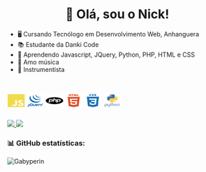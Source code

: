 <h1 align = "center">👋 Olá, sou o Nick!</h1>
  
- 🖥️ Cursando Tecnólogo em Desenvolvimento Web, Anhanguera
- 📚 Estudante da Danki Code
- 🌱 Aprendendo Javascript, JQuery, Python, PHP, HTML e CSS
- 🎵 Amo música
- 🎸 Instrumentista

<div style="display: inline_block"><br>
  <div style="display: inline_block">
    <br>
    <img align="center" alt="Nick-Js" height="30" width="40" src="https://raw.githubusercontent.com/devicons/devicon/master/icons/javascript/javascript-plain.svg">
    <img align="center" alt="Nick-JQuery" height="30" width="40" src="https://raw.githubusercontent.com/devicons/devicon/master/icons/jquery/jquery-plain-wordmark.svg">
    <img align="center" alt="Nick-PHP" height="30" width="40" src="https://raw.githubusercontent.com/devicons/devicon/master/icons/php/php-plain.svg">
    <img align="center" alt="Nick-HTML" height="30" width="40" src="https://raw.githubusercontent.com/devicons/devicon/master/icons/html5/html5-plain-wordmark.svg">
    <img align="center" alt="Nick-CSS" height="30" width="40" src="https://raw.githubusercontent.com/devicons/devicon/master/icons/css3/css3-plain-wordmark.svg">
    <img align="center" alt="Nick-Python" height="30" width="40" src="https://raw.githubusercontent.com/devicons/devicon/master/icons/python/python-original-wordmark.svg">
    <br>
    </div>
</div>

  ##
 
<div> 
    <a href="https://www.instagram.com/nicchon.sanchez/" target="_blank">
        <img src="https://img.shields.io/badge/-Instagram-%23E4405F?style=for-the-badge&logo=instagram&logoColor=white" target="_blank">
    </a>
    <a href="mailto:contato@nicchon.com" target="_blank">
        <img src="https://img.shields.io/badge/-Gmail-%23333?style=for-the-badge&logo=mail&logoColor=white" target="_blank">
    </a>
</div>

### 📊 GitHub estatísticas:
<p> <img align = "left" src = "https://github-readme-stats.vercel.app/api/top-langs?username=nicchonsanchez&show_icons=true&locale=en&layout=compact" alt = "Gabyperin" /> </p>
<br><br>